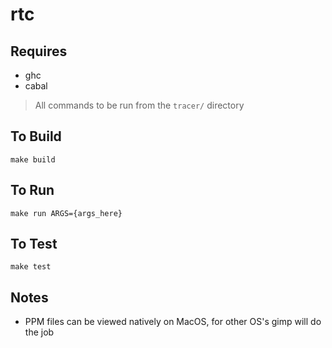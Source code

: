 # rtc

## Requires

- ghc
- cabal

> All commands to be run from the `tracer/` directory

## To Build

`make build`

## To Run

`make run ARGS={args_here}`

## To Test

`make test`

## Notes

- PPM files can be viewed natively on MacOS, for other OS's gimp will do the job
